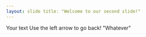 ```yaml
---
layout: slide title: "Welcome to our second slide!"
---
```

Your text Use the left arrow to go back!
"Whatever"
